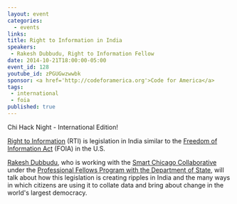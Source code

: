 ```yaml
---
layout: event
categories: 
  - events
links:
title: Right to Information in India
speakers: 
 - Rakesh Dubbudu, Right to Information Fellow
date: 2014-10-21T18:00:00-05:00
event_id: 128
youtube_id: zPGUGwzwwbk
sponsor: <a href='http://codeforamerica.org'>Code for America</a>
tags: 
 - international
 - foia
published: true
---
```


Chi Hack Night - International Edition!

[Right to Information](http://en.wikipedia.org/wiki/Right_to_Information_Act) (RTI) is legislation in India similar to the [Freedom of Information Act](http://en.wikipedia.org/wiki/Freedom_of_Information_Act_%28United_States%29) (FOIA) in the U.S.

[Rakesh Dubbudu](http://in.linkedin.com/pub/rakesh-reddy-dubbudu/19/409/238), who is working with the [Smart Chicago Collaborative](http://www.smartchicagocollaborative.org/) under the [Professional Fellows Program with the Department of State](http://eca.state.gov/program/professional-fellows-program), will talk about how this legislation is creating ripples in India and the many ways in which citizens are using it to collate data and bring about change in the world's largest democracy.